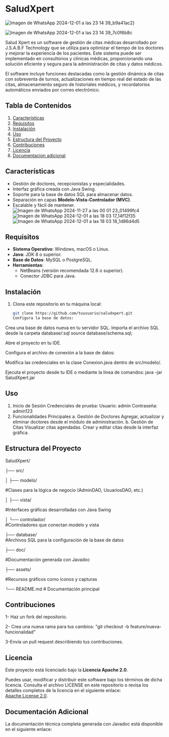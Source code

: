 # SaludXpert
![Imagen de WhatsApp 2024-12-01 a las 23 14 39_b9a41ac2](https://github.com/user-attachments/assets/827629cd-4657-4f38-938e-ebfda536ddf0)}

 ![Imagen de WhatsApp 2024-12-01 a las 23 14 39_7c0f6b8c](https://github.com/user-attachments/assets/484c5d15-810c-4288-859b-5f3f460d6c79)




Salud Xpert es un software de gestión de citas médicas desarrollado por J.S.A.B.F Technology que se 
utiliza para optimizar el tiempo de los doctores y mejorar la experiencia de los pacientes. 
Este sistema puede ser implementado en consultorios y clínicas médicas, proporcionando una 
solución eficiente y segura para la administración de citas y datos médicos.

El software incluye funciones destacadas como la gestión dinámica de citas con sobreventa de turnos,
actualizaciones en tiempo real del estado de las citas, almacenamiento seguro de historiales médicos, 
y recordatorios automáticos enviados por correo electrónico.



## Tabla de Contenidos
1. [Características](#características)
2. [Requisitos](#requisitos)
3. [Instalación](#instalación)
4. [Uso](#uso)
5. [Estructura del Proyecto](#estructura-del-proyecto)
6. [Contribuciones](#contribuciones)
7. [Licencia](#licencia)
8. [Documentacion adicional](#Documentación-Adicional)

   
## Características
- Gestión de doctores, recepcionistas y especialidades.
- Interfaz gráfica creada con Java Swing.
- Soporte para la base de datos SQL para almacenar datos.
- Separación en capas **Modelo-Vista-Controlador (MVC)**.
- Escalable y fácil de mantener.
  ![Imagen de WhatsApp 2024-11-27 a las 00 01 23_01499fc4](https://github.com/user-attachments/assets/aa943f7c-4349-46c8-99cd-5a037abc3821)
  ![Imagen de WhatsApp 2024-12-01 a las 18 03 17_14f12f35](https://github.com/user-attachments/assets/d0d75b4a-4243-4347-961a-c9147d86c11a)
  ![Imagen de WhatsApp 2024-12-01 a las 18 03 18_1d86d4d5](https://github.com/user-attachments/assets/18f24e6d-3d26-4e82-b131-f27345c7c2ec)



## Requisitos
- **Sistema Operativo**: Windows, macOS o Linux.
- **Java**: JDK 8 o superior.
- **Base de Datos**: MySQL o PostgreSQL.
- **Herramientas**:
  - NetBeans (versión recomendada 12.6 o superior).
  - Conector JDBC para Java.

 ## Instalación

1. Clona este repositorio en tu máquina local:
   ```bash
   git clone https://github.com/tuusuario/saludxpert.git
   Configura la base de datos:
Crea una base de datos nueva en tu servidor SQL.
Importa el archivo SQL desde la carpeta database/:sql
source database/schema.sql;

Abre el proyecto en tu IDE.

Configura el archivo de conexión a la base de datos:

Modifica las credenciales en la clase Conexion.java dentro de src/modelo/.

Ejecuta el proyecto desde tu IDE o mediante la línea de comandos:
java -jar SaludXpert.jar

## Uso
1. Inicio de Sesión
Credenciales de prueba:
Usuario: admin
Contraseña: admin123
2. Funcionalidades Principales
a. Gestión de Doctores
Agregar, actualizar y eliminar doctores desde el módulo de administración.
b. Gestión de Citas
Visualizar citas agendadas.
Crear y editar citas desde la interfaz gráfica.

## Estructura del Proyecto

SaludXpert/

├── src/

│   ├── modelo/    

#Clases para la lógica de negocio (AdminDAO, UsuariosDAO, etc.)

│   ├── vista/     

#Interfaces gráficas desarrolladas con Java Swing

│   └── controlador/   
#Controladores que conectan modelo y vista

├── database/     
#Archivos SQL para la configuración de la base de datos

├── doc/     

#Documentación generada con Javadoc

├── assets/

#Recursos gráficos como íconos y capturas

└── README.md            # Documentación principal

## Contribuciones
1- Haz un fork del repositorio.

2- Crea una nueva rama para tus cambios:
"git checkout -b feature/nueva-funcionalidad"

3-Envía un pull request describiendo tus contribuciones.

## Licencia
Este proyecto está licenciado bajo la **Licencia Apache 2.0**. 

Puedes usar, modificar y distribuir este software bajo los términos de dicha licencia. Consulta el archivo LICENSE en este repositorio o revisa los detalles completos de la licencia en el siguiente enlace:  
[Apache License 2.0](https://www.apache.org/licenses/LICENSE-2.0).  

## Documentación Adicional
La documentación técnica completa generada con Javadoc está disponible en el siguiente enlace:
